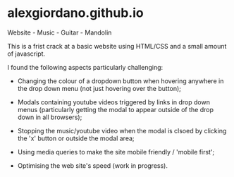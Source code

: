 # alexgiordano.github.io
Website - Music - Guitar - Mandolin

This is a frist crack at a basic website using HTML/CSS and a small amount of javascript. 

I found the following aspects particularly challenging:

  - Changing the colour of a dropdown button when hovering anywhere in the drop down menu (not just hovering over the button);
  
  - Modals containing youtube videos triggered by links in drop down menus (particularly getting the modal to appear outside of the drop down in all browsers);

  - Stopping the music/youtube video when the modal is clsoed by clicking the 'x' button or outside the modal area;

  - Using media queries to make the site mobile friendly / 'mobile first';

  - Optimising the web site's speed (work in progress).
